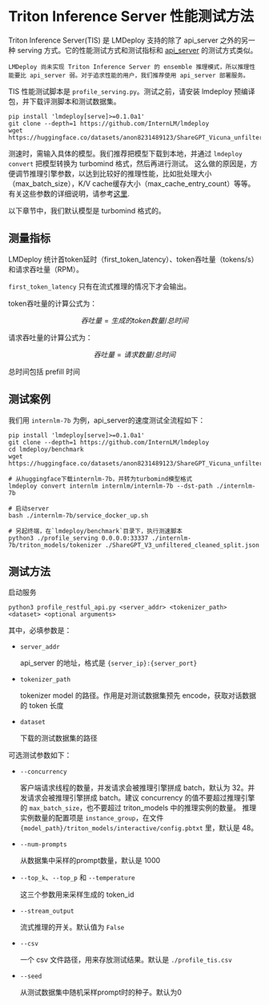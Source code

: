 # Triton Inference Server 性能测试方法

Triton Inference Server(TIS) 是 LMDeploy 支持的除了 api_server 之外的另一种 serving 方式。它的性能测试方式和测试指标和 [api_server](./profile_api_server.md) 的测试方式类似。

```{note}
LMDeploy 尚未实现 Triton Inference Server 的 ensemble 推理模式，所以推理性能要比 api_server 弱。对于追求性能的用户，我们推荐使用 api_server 部署服务。
```

TIS 性能测试脚本是 `profile_serving.py`。测试之前，请安装 lmdeploy 预编译包，并下载评测脚本和测试数据集。

```shell
pip install 'lmdeploy[serve]>=0.1.0a1'
git clone --depth=1 https://github.com/InternLM/lmdeploy
wget https://huggingface.co/datasets/anon8231489123/ShareGPT_Vicuna_unfiltered/resolve/main/ShareGPT_V3_unfiltered_cleaned_split.json
```

测速时，需输入具体的模型。我们推荐把模型下载到本地，并通过 `lmdeploy convert` 把模型转换为 turbomind 格式，然后再进行测试。
这么做的原因是，方便调节推理引擎参数，以达到比较好的推理性能，比如批处理大小（max_batch_size），K/V cache缓存大小（max_cache_entry_count）等等。有关这些参数的详细说明，请参考[这里](../turbomind_config.md).

以下章节中，我们默认模型是 turbomind 格式的。

## 测量指标

LMDeploy 统计首token延时（first_token_latency）、token吞吐量（tokens/s）和请求吞吐量（RPM）。

`first_token_latency` 只有在流式推理的情况下才会输出。

token吞吐量的计算公式为：

$$
吞吐量 = 生成的token数量 / 总时间
$$

请求吞吐量的计算公式为：

$$
吞吐量 = 请求数量 / 总时间
$$

总时间包括 prefill 时间

## 测试案例

我们用 `internlm-7b` 为例，api_server的速度测试全流程如下：

```shell
pip install 'lmdeploy[serve]>=0.1.0a1'
git clone --depth=1 https://github.com/InternLM/lmdeploy
cd lmdeploy/benchmark
wget https://huggingface.co/datasets/anon8231489123/ShareGPT_Vicuna_unfiltered/resolve/main/ShareGPT_V3_unfiltered_cleaned_split.json

# 从huggingface下载internlm-7b，并转为turbomind模型格式
lmdeploy convert internlm internlm/internlm-7b --dst-path ./internlm-7b

# 启动server
bash ./internlm-7b/service_docker_up.sh

# 另起终端，在`lmdeploy/benchmark`目录下，执行测速脚本
python3 ./profile_serving 0.0.0.0:33337 ./internlm-7b/triton_models/tokenizer ./ShareGPT_V3_unfiltered_cleaned_split.json
```

## 测试方法

启动服务

```shell
python3 profile_restful_api.py <server_addr> <tokenizer_path> <dataset> <optional arguments>
```

其中，必填参数是：

- `server_addr`

  api_server 的地址，格式是 `{server_ip}:{server_port}`

- `tokenizer_path`

  tokenizer model 的路径。作用是对测试数据集预先 encode，获取对话数据的 token 长度

- `dataset`

  下载的测试数据集的路径

可选测试参数如下：

- `--concurrency`

  客户端请求线程的数量，并发请求会被推理引擎拼成 batch，默认为 32。并发请求会被推理引擎拼成 batch。建议 concurrency 的值不要超过推理引擎的 `max_batch_size`，也不要超过 triton_models 中的推理实例的数量。
  推理实例数量的配置项是 `instance_group`，在文件 `{model_path}/triton_models/interactive/config.pbtxt` 里，默认是 48。

- `--num-prompts`

  从数据集中采样的prompt数量，默认是 1000

- `--top_k`、`--top_p` 和 `--temperature`

  这三个参数用来采样生成的 token_id

- `--stream_output`

  流式推理的开关。默认值为 `False`

- `--csv`

  一个 csv 文件路径，用来存放测试结果。默认是 `./profile_tis.csv`

- `--seed`

  从测试数据集中随机采样prompt时的种子。默认为0
